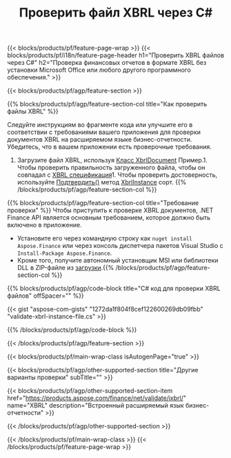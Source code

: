 ﻿---
title: Проверить файл XBRL через C#
description: Пример кода для проверки файла XBRL. Используйте пример кода API для проверки пакетных файлов XBRL в приложениях на основе .NET. 
url: /ru/net/validate/xbrl/
family: finance
platformtag: net
feature: validate
informat: XBRL
outformat: 
otherformats: 
---
{{< blocks/products/pf/feature-page-wrap >}}
{{< blocks/products/pf/i18n/feature-page-header h1="Проверить XBRL файлов через C#" h2="Проверка финансовых отчетов в формате XBRL без установки Microsoft Office или любого другого программного обеспечения." >}}

{{< blocks/products/pf/agp/feature-section >}}

{{% blocks/products/pf/agp/feature-section-col title="Как проверить файлы XBRL" %}}

Следуйте инструкциям во фрагменте кода или улучшите его в соответствии с требованиями вашего приложения для проверки документов XBRL на расширяемом языке бизнес-отчетности. Убедитесь, что в вашем приложении есть проверочные требования.

1. Загрузите файл XBRL, используя [Класс XbrlDocument](https://apireference.aspose.com/finance/net/aspose.finance.xbrl/xbrldocument) Пример.1. Чтобы проверить правильность загруженного файла, чтобы он совпадал с [XBRL спецификация](http://www.xbrl.org/specification/inlinexbrl-part1/rec-2013-11-18/inlinexbrl-part1-rec-2013-11-18.html)1. Чтобы проверить достоверность, используйте [Подтвердить()](https://apireference.aspose.com/finance/net/aspose.finance.xbrl/xbrlinstance/methods/validate) метод [XbrlInstance](https://apireference.aspose.com/finance/net/aspose.finance.xbrl/xbrlinstance) сорт.
{{% /blocks/products/pf/agp/feature-section-col %}}

{{% blocks/products/pf/agp/feature-section-col title="Требование проверки" %}}
Чтобы приступить к проверке XBRL документов, .NET Finance API является основным требованием, которое должно быть включено в приложение. 
- Установите его через командную строку как ```nuget install Aspose.Finance``` или через консоль диспетчера пакетов Visual Studio с ```Install-Package Aspose.Finance```.
- Кроме того, получите автономный установщик MSI или библиотеки DLL в ZIP-файле из [загрузки](https://downloads.aspose.com/finance/net).{{% /blocks/products/pf/agp/feature-section-col %}}

{{% blocks/products/pf/agp/code-block title="C# код для проверки XBRL файлов" offSpacer="" %}}

{{< gist "aspose-com-gists" "1272da1f804f8cef122600269db09fbb" "validate-xbrl-instance-file.cs" >}}

{{% /blocks/products/pf/agp/code-block %}}

{{< /blocks/products/pf/agp/feature-section >}}

{{< blocks/products/pf/main-wrap-class isAutogenPage="true" >}}

{{< blocks/products/pf/agp/other-supported-section title="Другие варианты проверки" subTitle="" >}}

{{< blocks/products/pf/agp/other-supported-section-item href="https://products.aspose.com/finance/net/validate/ixbrl/" name="XBRL" description="Встроенный расширяемый язык бизнес-отчетности" >}}

{{< /blocks/products/pf/agp/other-supported-section >}}

{{< /blocks/products/pf/main-wrap-class >}}
{{< /blocks/products/pf/feature-page-wrap >}}